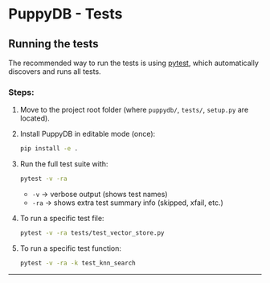 # PuppyDB - Tests

## Running the tests

The recommended way to run the tests is using [pytest](https://pytest.pypi.org/), which automatically discovers and runs all tests.

### Steps:

1. Move to the project root folder (where `puppydb/`, `tests/`, `setup.py` are located).

2. Install PuppyDB in editable mode (once):

    ```bash
    pip install -e .
    ```

3. Run the full test suite with:

    ```bash
    pytest -v -ra
    ```

    - `-v` → verbose output (shows test names)
    - `-ra` → shows extra test summary info (skipped, xfail, etc.)

4. To run a specific test file:

    ```bash
    pytest -v -ra tests/test_vector_store.py
    ```

5. To run a specific test function:

    ```bash
    pytest -v -ra -k test_knn_search
    ```

---
